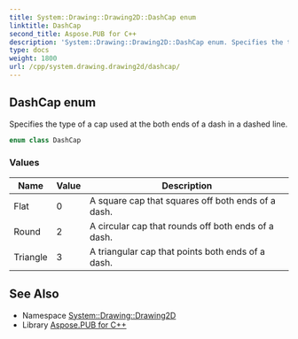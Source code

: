 ```yaml
---
title: System::Drawing::Drawing2D::DashCap enum
linktitle: DashCap
second_title: Aspose.PUB for C++
description: 'System::Drawing::Drawing2D::DashCap enum. Specifies the type of a cap used at the both ends of a dash in a dashed line in C++.'
type: docs
weight: 1800
url: /cpp/system.drawing.drawing2d/dashcap/
---
```

## DashCap enum


Specifies the type of a cap used at the both ends of a dash in a dashed line.

```cpp
enum class DashCap
```

### Values

| Name | Value | Description |
| --- | --- | --- |
| Flat | 0 | A square cap that squares off both ends of a dash. |
| Round | 2 | A circular cap that rounds off both ends of a dash. |
| Triangle | 3 | A triangular cap that points both ends of a dash. |

## See Also

* Namespace [System::Drawing::Drawing2D](../)
* Library [Aspose.PUB for C++](../../)
